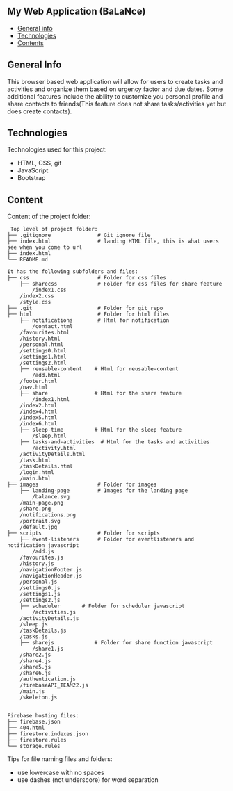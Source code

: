 ## My Web Application (BaLaNce)

* [General info](#general-info)
* [Technologies](#technologies)
* [Contents](#content)

## General Info
This browser based web application will allow for users to create tasks and activities and organize them
based on urgency factor and due dates. Some additional features include the ability to customize you personal profile
and share contacts to friends(This feature does not share tasks/activities yet but does create contacts).
	
## Technologies
Technologies used for this project:
* HTML, CSS, git
* JavaScript
* Bootstrap 
	
## Content
Content of the project folder:

```
 Top level of project folder: 
├── .gitignore               # Git ignore file
├── index.html               # landing HTML file, this is what users see when you come to url
├── index.html   
└── README.md

It has the following subfolders and files:
├── css                      # Folder for css files
    ├── sharecss             # Folder for css files for share feature
        /index1.css
	/index2.css
    /style.css
├── .git                     # Folder for git repo
├── html                     # Folder for html files
    ├── notifications        # Html for notification
    	/contact.html
	/favourites.html
	/history.html
	/personal.html
	/settings0.html
	/settings1.html
	/settings2.html
    ├── reusable-content    # Html for reusable-content
    	/add.html
	/footer.html
	/nav.html
    ├── share               # Html for the share feature
    	/index1.html
	/index2.html
	/index4.html
	/index5.html
	/index6.html
    ├── sleep-time          # Html for the sleep feature
    	/sleep.html
    ├── tasks-and-activities  # Html for the tasks and activities
    	/activity.html
	/activityDetails.html
	/task.html
	/taskDetails.html
    /login.html
    /main.html
├── images                   # Folder for images
    ├── landing-page         # Images for the landing page
    	/balance.svg
	/main-page.png
	/share.png
	/notifications.png
    /portrait.svg	
    /default.jpg              
├── scripts                  # Folder for scripts
    ├── event-listeners      # Folder for eventlisteners and notification javascript
    	/add.js
	/favourites.js
	/history.js
	/navigationFooter.js
	/navigationHeader.js
	/personal.js
	/settings0.js
	/settings1.js
	/settings2.js
    ├── scheduler  	    # Folder for scheduler javascript
    	/activities.js
	/activityDetails.js
	/sleep.js
	/taskDetails.js
	/tasks.js
    ├── sharejs             # Folder for share function javascript
    	/share1.js
	/share2.js
	/share4.js
	/share5.js
	/share6.js
    /authentication.js
    /firebaseAPI_TEAM22.js
    /main.js
    /skeleton.js


Firebase hosting files: 
├── firebase.json
├── 404.html
├── firestore.indexes.json
├── firestore.rules
└── storage.rules

```

Tips for file naming files and folders:
* use lowercase with no spaces
* use dashes (not underscore) for word separation

